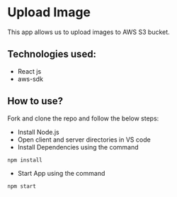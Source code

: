 # Upload Image

This app allows us to upload images to AWS S3 bucket. 

## Technologies used:

- React js
- aws-sdk

## How to use?

Fork and clone the repo and follow the below steps:

- Install Node.js
- Open client and server directories in VS code
- Install Dependencies using the command

```
npm install
```

- Start App using the command

```
npm start
```